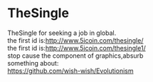 # TheSingle
TheSingle for seeking a job in global.<br/>
the first id is:http://www.5icoin.com/thesingle/<br/>
the first id is:http://www.5icoin.com/thesingle1/<br/>
stop cause the component of graphics,absurb<br/>
something about:<br/>
https://github.com/wish-wish/Evolutionism<br>
